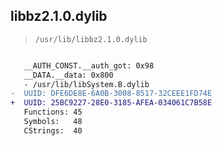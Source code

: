 ## libbz2.1.0.dylib

> `/usr/lib/libbz2.1.0.dylib`

```diff

   __AUTH_CONST.__auth_got: 0x98
   __DATA.__data: 0x800
   - /usr/lib/libSystem.B.dylib
-  UUID: DFE6DE8E-6A0B-3008-8517-32CEEE1FD74E
+  UUID: 25BC9227-28E0-3185-AFEA-034061C7B58E
   Functions: 45
   Symbols:   48
   CStrings:  40

```
